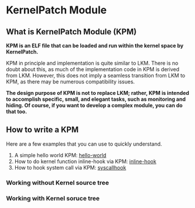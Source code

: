 # KernelPatch Module

## What is KernelPatch Module (KPM)

  **KPM is an ELF file that can be loaded and run within the kernel space by KernelPatch.**  

  KPM in principle and implementation is quite similar to LKM. There is no doubt about this, as much of the implementation code in KPM is derived from LKM. However, this does not imply a seamless transition from LKM to KPM, as there may be numerous compatibility issues.  

  **The design purpose of KPM is not to replace LKM; rather, KPM is intended to accomplish specific, small, and elegant tasks, such as monitoring and hiding. Of course, if you want to develop a complex module, you can do that too.**  

## How to write a KPM

  Here are a few examples that you can use to quickly understand.  

1. A simple hello world KPM: [hello-world](/kpm-demo/hello)  
2. How to do kernel function inline-hook via KPM: [inline-hook](/kpm-demo/inlinehook)  
3. How to hook system call via KPM: [syscallhook](/kpm-demo/syscallhook)  

### Working without Kernel source tree

### Working with Kernel soruce tree
